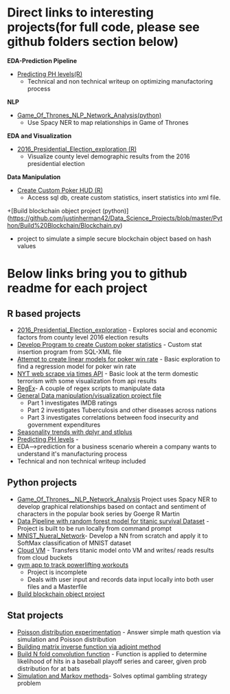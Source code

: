 # Direct links to interesting projects(for full code, please see github folders section below) 

**EDA-Prediction Pipeline**

+ [Predicting PH levels(R)](https://rpubs.com/justin_herman_42/497179)
  + Technical and non technical writeup on optimizing manufactoring process
  
**NLP**

+ [Game_Of_Thrones_NLP_Network_Analysis(python)](https://nbviewer.jupyter.org/github/justinherman42/Data_Science_Projects/blob/master/Python/Game_Of_Thrones__NLP_Network_Analysis/Game_of_Thrones_NER.ipynb)
  + Use Spacy NER to map relationships in Game of Thrones
  
**EDA and Visualization**
+ [2016_Presidential_Election_exploration (R)](http://rpubs.com/justin_herman_42/457852)
  + Visualize county level demographic results from the 2016 presidential election 
  
**Data Manipulation**
+ [Create Custom Poker HUD (R)](https://rpubs.com/justin_herman_42/385739)
  + Access sql db, create custom statistics, insert statistics into xml file.

+[Build blockchain object project (python)] (https://github.com/justinherman42/Data_Science_Projects/blob/master/Python/Build%20Blockchain/Blockchain.py)
  + project to simulate a simple secure blockchain object based on hash values  

# Below links bring you to github readme for each project
## R based projects
  + [2016_Presidential_Election_exploration](https://github.com/justinherman42/Data_Science_Projects/tree/master/R/2016_CountyLevel_Election_Data) - Explores social and economic factors from county level 2016 election results
  + [Develop Program to create Custom poker statistics](https://github.com/justinherman42/Data_Science_Projects/tree/master/R/Build_Custom_Poker_Statistics_Software) - Custom stat insertion program from SQL-XML  file
  +  [Attempt to create linear models for poker win rate](https://github.com/justinherman42/Data_Science_Projects/tree/master/R/Build_Linear_Regression_Model_For_Poker_Winrate) - Basic exploration to find a regression model for poker win rate
  + [NYT web scrape via times API](https://github.com/justinherman42/Data_Science_Projects/tree/master/R/New_York_times_webscrape) - Basic look at the term domestic terrorism with some visualization from api results
  + [RegEx](https://github.com/justinherman42/Data_Science_Projects/tree/master/R/Regex_data_cleanup)- A couple of regex scripts to manipulate data 
  + [General Data manipulation/visualization project file](https://github.com/justinherman42/Data_Science_Projects/tree/master/R/General_Data_manipulation)
      + Part 1 investigates IMDB ratings
      + Part 2 investigates Tuberculosis and other diseases across nations
      + Part 3 investigates correlations between food insecurity and government expenditures 
  + [Seasonality trends with dplyr and stlplus](https://github.com/justinherman42/Data_Science_Projects/tree/master/R/Seasonality%20trends%20with%20dplyr%20and%20stlplus)
  + [Predicting PH levels](https://github.com/justinherman42/Data_Science_Projects/tree/master/R/Predicting_PH_levels) -
  + EDA-->prediction for a business scenario wherein a company wants to understand it's manufacturing process
  + Technical and non technical writeup included
## Python projects
  + [Game_Of_Thrones__NLP_Network_Analysis](https://github.com/justinherman42/Data_Science_Projects/blob/master/Python/Game_Of_Thrones__NLP_Network_Analysis/Game_of_Thrones_NER.ipynb) Project uses Spacy NER to develop graphical relationships based on contact and sentiment of characters in the popular book series by Goerge R Martin
  + [Data Pipeline with random forest model for titanic survival Dataset](https://github.com/justinherman42/Data_Science_Projects/tree/master/Python/Titanic_Survival_Pipeline) - Project is built to be run locally from command prompt
  + [MNIST_Nueral_Network](https://github.com/justinherman42/Data_Science_Projects/tree/master/Python/Mnist_dataset_Neural_Network_from_scratch)- Develop a NN from scratch and apply it to SoftMax classification of MNIST dataset
  + [Cloud VM](https://github.com/justinherman42/Data_Science_Projects/tree/master/Python/Cloud_VM) - Transfers titanic model onto VM and writes/ reads results from cloud buckets 
  + [gym app to track powerlifting workouts](https://github.com/justinherman42/Data_Science_Projects/tree/master/Python/gym%20app)
      + Project is incomplete  
      + Deals with user input and records data input locally into both user files and a Masterfile
  + [Build blockchain object project](https://github.com/justinherman42/Data_Science_Projects/tree/master/Python/Build%20Blockchain)
## Stat projects
  + [Poisson distribution experimentation](https://github.com/justinherman42/Data_Science_Projects/tree/master/Math_Statistics/Applying_poisson) - Answer simple math question via simulation and Poisson distribution
  + [Building matrix inverse function via adjoint method](https://github.com/justinherman42/Data_Science_Projects/tree/master/Math_Statistics/Matrix_inverse_function)
  + [Build N fold convolution function](https://github.com/justinherman42/Data_Science_Projects/tree/master/Math_Statistics/Nfold_convolution_function) - Function is applied to determine likelihood of hits in a baseball playoff series and career, given prob distribution for at bats
  + [Simulation and Markov methods](https://github.com/justinherman42/Data_Science_Projects/tree/master/Math_Statistics/Simulation_and_Markov)- Solves optimal gambling strategy problem
